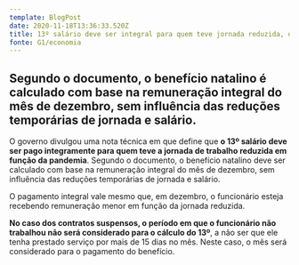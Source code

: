 ```yaml
---
template: BlogPost
date: 2020-11-18T13:36:33.520Z
title: 13º salário deve ser integral para quem teve jornada reduzida, diz governo
fonte: G1/economia
---
```

## Segundo o documento, o benefício natalino é calculado com base na remuneração integral do mês de dezembro, sem influência das reduções temporárias de jornada e salário.

O governo divulgou uma nota técnica em que define que **o 13º salário deve ser pago integramente para quem teve a jornada de trabalho reduzida em função da pandemia**. Segundo o documento, o benefício natalino deve ser calculado com base na remuneração integral do mês de dezembro, sem influência das reduções temporárias de jornada e salário.

O pagamento integral vale mesmo que, em dezembro, o funcionário esteja recebendo remuneração menor em função da jornada reduzida.

**No caso dos contratos suspensos, o período em que o funcionário não trabalhou não será considerado para o cálculo do 13º**, a não ser que ele tenha prestado serviço por mais de 15 dias no mês. Neste caso, o mês será considerado para o pagamento do benefício.